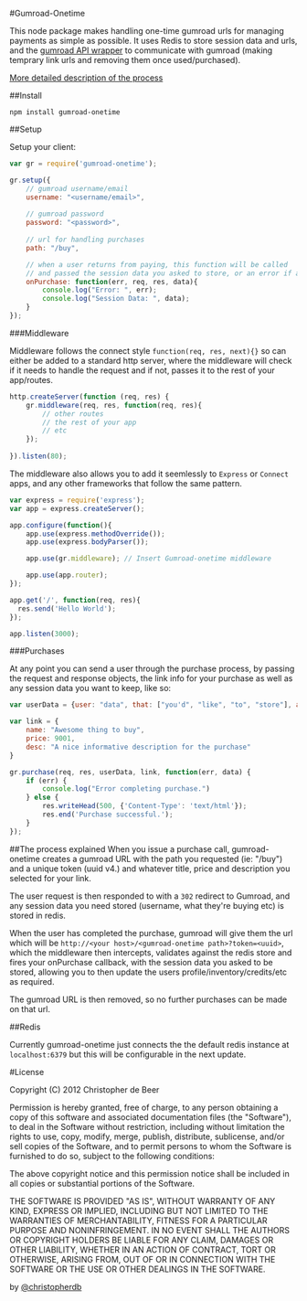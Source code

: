#Gumroad-Onetime

This node package makes handling one-time gumroad urls for managing payments as simple as possible. It uses Redis to store session data and urls, and the [gumroad API wrapper](https://github.com/vdemedes/node-gumroad) to communicate with gumroad (making temprary link urls and removing them once used/purchased).

[More detailed description of the process](#the-process-explained)

##Install

`npm install gumroad-onetime`

##Setup

Setup your client:

```javascript
var gr = require('gumroad-onetime');

gr.setup({
	// gumroad username/email
	username: "<username/email>",
	
	// gumroad password
	password: "<password>",
	
	// url for handling purchases
	path: "/buy",

	// when a user returns from paying, this function will be called 
	// and passed the session data you asked to store, or an error if applicable.
	onPurchase: function(err, req, res, data){
		console.log("Error: ", err);
		console.log("Session Data: ", data);
	}
});
```

###Middleware

Middleware follows the connect style `function(req, res, next){}` so can either be added to a standard http server, where the middleware will check if it needs to handle the request and if not, passes it to the rest of your app/routes.

```javascript
http.createServer(function (req, res) {
	gr.middleware(req, res, function(req, res){
		// other routes
		// the rest of your app
		// etc
	});
	
}).listen(80);
```

The middleware also allows you to add it seemlessly to `Express` or `Connect` apps, and any other frameworks that follow the same pattern.

```javascript
var express = require('express');
var app = express.createServer();

app.configure(function(){
    app.use(express.methodOverride());
    app.use(express.bodyParser());

    app.use(gr.middleware); // Insert Gumroad-onetime middleware

    app.use(app.router);
});

app.get('/', function(req, res){
  res.send('Hello World');
});

app.listen(3000);
```


###Purchases

At any point you can send a user through the purchase process, by passing the request and response objects, the link info for your purchase as well as any session data you want to keep, like so:
```javascript	
var userData = {user: "data", that: ["you'd", "like", "to", "store"], awesome: true};

var link = {
	name: "Awesome thing to buy",
	price: 9001,
	desc: "A nice informative description for the purchase"
}

gr.purchase(req, res, userData, link, function(err, data) {
	if (err) {
		console.log("Error completing purchase.")
	} else {
		res.writeHead(500, {'Content-Type': 'text/html'});
		res.end('Purchase successful.');
	}
});
```

##The process explained
When you issue a purchase call, gumroad-onetime creates a gumroad URL with the path you requested (ie: "/buy") and a unique token (uuid v4.) and whatever title, price and description you selected for your link.

The user request is then responded to with a `302` redirect to Gumroad, and any session data you need stored (username, what they're buying etc) is stored in redis. 

When the user has completed the purchase, gumroad will give them the url which will be `http://<your host>/<gumroad-onetime path>?token=<uuid>`, which the middleware then intercepts, validates against the redis store and fires your onPurchase callback, with the session data you asked to be stored, allowing you to then update the users profile/inventory/credits/etc as required. 

The gumroad URL is then removed, so no further purchases can be made on that url.

##Redis

Currently gumroad-onetime just connects the the default redis instance at `localhost:6379` but this will be configurable in the next update.


#License

Copyright (C) 2012 Christopher de Beer

Permission is hereby granted, free of charge, to any person obtaining a copy of this software and associated documentation files (the "Software"), to deal in the Software without restriction, including without limitation the rights to use, copy, modify, merge, publish, distribute, sublicense, and/or sell copies of the Software, and to permit persons to whom the Software is furnished to do so, subject to the following conditions:

The above copyright notice and this permission notice shall be included in all copies or substantial portions of the Software.

THE SOFTWARE IS PROVIDED "AS IS", WITHOUT WARRANTY OF ANY KIND, EXPRESS OR IMPLIED, INCLUDING BUT NOT LIMITED TO THE WARRANTIES OF MERCHANTABILITY, FITNESS FOR A PARTICULAR PURPOSE AND NONINFRINGEMENT. IN NO EVENT SHALL THE AUTHORS OR COPYRIGHT HOLDERS BE LIABLE FOR ANY CLAIM, DAMAGES OR OTHER LIABILITY, WHETHER IN AN ACTION OF CONTRACT, TORT OR OTHERWISE, ARISING FROM, OUT OF OR IN CONNECTION WITH THE SOFTWARE OR THE USE OR OTHER DEALINGS IN THE SOFTWARE.

by [@christopherdb](http://twitter.com/christopherdb)







	